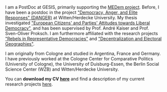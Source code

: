 I am a PostDoc at GESIS, primarily supporting the [MEDem project](medem.eu). Before, I have been a postdoc in the project ["Democracy, Anger, and Elite Responses" (DANGER)](https://www.uni-wh.de/en/uwh-international/university/faculty-of-management-economics-and-society/department-of-philosophy-politics-and-economics/chair-of-international-political-studies/) at Witten/Herdecke University. My thesis investigated ["European Citizens' and Parties' Attitudes towards Liberal Democracy"](https://kups.ub.uni-koeln.de/55425/), and has been supervised by Prof. André Kaiser and Prof. Sven-Oliver Proksch. I am furthermore affiliated with the research projects ["Rebels in Representative Democracies"](https://cccp.uni-koeln.de/de/research/current-research-projects/rebels-in-representative-democracy-the-appeal-and-consequences-of-political-defection-in-europe/) and ["Decentralization and Electoral Geographies"](https://cccp.uni-koeln.de/de/research/current-research-projects/deg-decentralization-and-electoral-geographies-i-ii).

I am originally from Cologne and studied in Argentina, France and Germany. I have previously worked at the Cologne Center for Comparative Politics (University of Cologne), the University of Duisburg-Essen, the Berlin Social Science Center (WZB) and Witten/Herdecke University. 

You can **download my CV [here](CV_Kaftan.pdf)** and find a description of my current research projects [here](/research).
